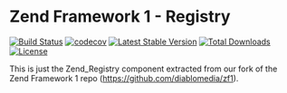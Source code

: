 Zend Framework 1 - Registry
============================
[![Build Status](https://travis-ci.com/diablomedia/zf1-registry.svg?branch=master)](https://travis-ci.com/diablomedia/zf1-registry)
[![codecov](https://codecov.io/gh/diablomedia/zf1-registry/branch/master/graph/badge.svg)](https://codecov.io/gh/diablomedia/zf1-registry)
[![Latest Stable Version](https://poser.pugx.org/diablomedia/zendframework1-registry/v/stable)](https://packagist.org/packages/diablomedia/zendframework1-registry)
[![Total Downloads](https://poser.pugx.org/diablomedia/zendframework1-registry/downloads)](https://packagist.org/packages/diablomedia/zendframework1-registry)
[![License](https://poser.pugx.org/diablomedia/zendframework1-registry/license)](https://packagist.org/packages/diablomedia/zendframework1-registry)

This is just the Zend_Registry component extracted from our fork of the Zend Framework 1 repo (https://github.com/diablomedia/zf1).

